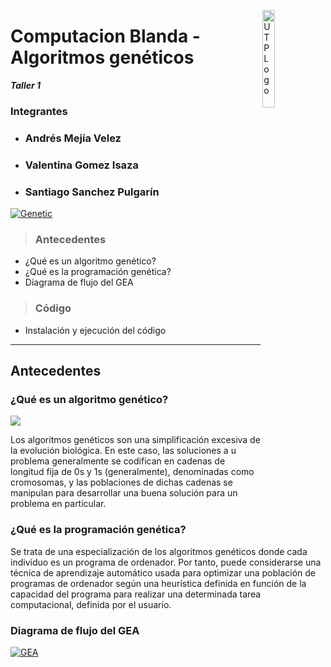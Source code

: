 <a href="http://utp.edu.co"><img src="https://upload.wikimedia.org/wikipedia/commons/2/2c/Logo_U.T.P.png" title="UTPLogo" alt="UTPLogo" width="20%" height="20%" align="right"></a>

# Computacion Blanda - Algoritmos genéticos

***Taller 1***

### Integrantes

- <h3>Andrés Mejía Velez</h3>
- <h3>Valentina Gomez Isaza</h3>
- <h3>Santiago Sanchez Pulgarín</h3>


<a href="https://planetachatbot.com/entendiendo-los-algoritmos-gen%C3%A9ticos-un-caso-de-uso-en-el-entorno-organizacional-a745c157fa8c"><img src="https://miro.medium.com/max/700/1*QlX_DwTAY9Q7UDS3tFb9sg.png" title="Genetic" alt="Genetic" align="center"></a>

> <h3> Antecedentes </h3>

- ¿Qué es un algoritmo genético?
- ¿Qué es la programación genética?
- Diagrama de flujo del GEA

> <h3> Código </h3>

- Instalación y ejecución del código

---

## Antecedentes

### ¿Qué es un algoritmo genético?

<a href="http://bluechip.ignaciogavilan.com/2019/05/el-retorno-de-los-algoritmos-geneticos.html"><img src="https://4.bp.blogspot.com/-Ad4qA_iiXjA/XM9YOqs0tdI/AAAAAAAAPWo/AcsxT2jmOQIXXdfmCDehlMLe5jwxsRXugCLcBGAs/s1600/dna-Genetic-Algorithm-430.jpg"></a>

Los algoritmos genéticos son una simplificación excesiva de la evolución biológica. En este caso, las soluciones a u problema generalmente se codifican en cadenas de longitud fija de 0s y 1s (generalmente), denominadas como cromosomas, y las poblaciones de dichas cadenas se manipulan para desarrollar una buena solución para un problema en particular.

### ¿Qué es la programación genética?

Se trata de una especialización de los algoritmos genéticos donde cada individuo es un programa de ordenador. Por tanto, puede considerarse una técnica de aprendizaje automático usada para optimizar una población de programas de ordenador según una heurística definida en función de la capacidad del programa para realizar una determinada tarea computacional, definida por el usuario. 

### Diagrama de flujo del GEA

<a href="https://ibb.co/nwqkNFj"><img src="https://i.ibb.co/7SxydqK/GEA.png" alt="GEA" border="0"></a>

